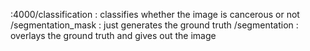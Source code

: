 :4000/classification : classifies whether the image is cancerous or not
/segmentation_mask : just generates the ground truth
/segmentation : overlays the ground truth and gives out the image
